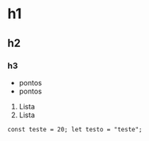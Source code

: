 # h1

## h2

### h3

- pontos
- pontos

1. Lista
2. Lista

`const teste = 20;
let testo = "teste";`

